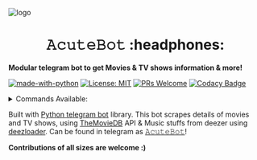 ![logo](https://telegra.ph/file/292eb6f335bdb3b397806.jpg)
<h1 align="center">𝙰𝚌𝚞𝚝𝚎𝙱𝚘𝚝 :headphones:</h1>

<b>Modular telegram bot to get Movies & TV shows information & more!</b>



[![made-with-python](https://img.shields.io/badge/Made%20with-Python-1f425f.svg)](https://www.python.org/)
[![License: MIT](https://img.shields.io/badge/License-MIT-yellow.svg)](https://opensource.org/licenses/MIT)
[![PRs Welcome](https://img.shields.io/badge/PRs-welcome-brightgreen.svg?style=flat-square)](http://makeapullrequest.com)
[![Codacy Badge](https://app.codacy.com/project/badge/Grade/95bd36f0a833434f8488252b0f39538d)](https://www.codacy.com/manual/starry69/AcuteRobot?utm_source=github.com&amp;utm_medium=referral&amp;utm_content=starry69/AcuteRobot&amp;utm_campaign=Badge_Grade)

<details>
  <summary>Commands Available: </summary>

<pre>/start</pre>: Cool command to check if bot is working.
<pre>/tvshows</pre>: Gets you tv shows details.
<pre>/movies</pre>: Gets you movie details.
<pre>/reviews</pre>: Get reviews of Movies & TV shows.
<pre>/lyrics</pre>: Get lyrics of your favourite songs :)
<pre>/music</pre>: Download your favourite songs in FLAC & 320kbs quality!
<pre>watchlist</pre>: Get your saved watchlist :D
<pre>/reddit</pre>: Fun command to get memes scraped from reddit.
<pre>/cancel</pre>: Cancels the current ongoing task.
</details>

Built with [Python telegram bot](https://github.com/python-telegram-bot/python-telegram-bot) library.
This bot scrapes details of movies and TV shows, using [TheMovieDB](https://developers.themoviedb.org) API &
Music stuffs from deezer using [deezloader](https://github.com/An0nimia/deezloader).
Can be found in telegram as [𝙰𝚌𝚞𝚝𝚎𝙱𝚘𝚝](https://t.me/acutebot)!


<b>Contributions of all sizes are welcome :)</b>
